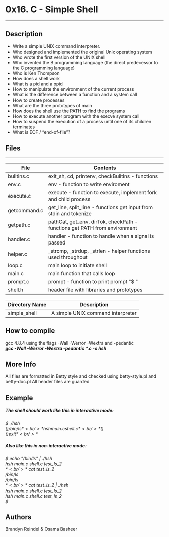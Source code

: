 # 0x16. C - Simple Shell
---
## Description
* Write a simple UNIX command interpreter.
* Who designed and implemented the original Unix operating system
* Who wrote the first version of the UNIX shell
* Who invented the B programming language (the direct predecessor to the C programming language)
* Who is Ken Thompson
* How does a shell work
* What is a pid and a ppid
* How to manipulate the environment of the current process
* What is the difference between a function and a system call
* How to create processes
* What are the three prototypes of main
* How does the shell use the PATH to find the programs
* How to execute another program with the execve system call
* How to suspend the execution of a process until one of its children terminates
* What is EOF / “end-of-file”?

## Files
---
File|Contents
---|---
builtins.c | exit_sh, cd, printenv, checkBuiltins - functions
env.c | env - function to write enviroment
execute.c | execute - function to execute, implement fork and child process
getcommand.c | get_line, split_line - functions get input from stdin and tokenize
getpath.c | pathCat, get_env, dirTok, checkPath - functions get PATH from environment
handler.c | handler - function to handle when a signal is passed
helper.c | _strcmp, _strdup, _strlen - helper functions used throughout
loop.c | main loop to initiate shell
main.c | main function that calls loop
prompt.c | prompt - function to print prompt "$ "
shell.h | header file with libraries and prototypes

Directory Name | Description
---|---
simple_shell |A simple UNIX command interpreter

## How to compile
gcc 4.8.4 using the flags -Wall -Werror -Wextra and -pedantic<br/>
___gcc -Wall -Werror -Wextra -pedantic *.c -o hsh___
## More Info
All files are formatted in Betty style and checked using betty-style.pl and betty-doc.pl
All header files are guarded
## Example
##### The shell should work like this in interactive mode:<br/>
*$ ./hsh*<br/>
*($) /bin/ls*<br/>
*hsh main.c shell.c*<br/>
*($)*<br/>
*($) exit*<br/>
*$*<br/>

##### Also like this in non-interactive mode:<br/>
*$ echo "/bin/ls" | ./hsh*<br/>
*hsh main.c shell.c test_ls_2*<br/>
*$*<br/>
*$ cat test_ls_2*<br/>
*/bin/ls*<br/>
*/bin/ls*<br/>
*$*<br/>
*$ cat test_ls_2 | ./hsh*<br/>
*hsh main.c shell.c test_ls_2*<br/>
*hsh main.c shell.c test_ls_2*<br/>
*$*<br/>

## Authors
Brandyn Reindel & Osama Basheer